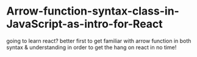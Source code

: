 # Arrow-function-syntax-class-in-JavaScript-as-intro-for-React
going to learn react? better first to get familiar with arrow function in both syntax &amp; understanding in order to get the hang on react in no time!
